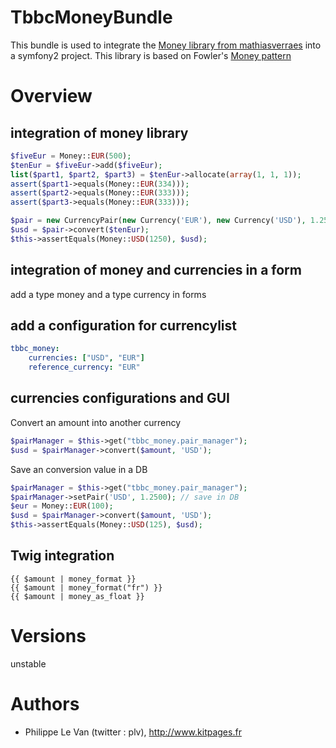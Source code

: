 TbbcMoneyBundle
===============

This bundle is used to integrate the [Money library from mathiasverraes](https://github.com/mathiasverraes/money) into
a symfony2 project.
This library is based on Fowler's [Money pattern](http://blog.verraes.net/2011/04/fowler-money-pattern-in-php/)

# Overview

## integration of money library

```php
$fiveEur = Money::EUR(500);
$tenEur = $fiveEur->add($fiveEur);
list($part1, $part2, $part3) = $tenEur->allocate(array(1, 1, 1));
assert($part1->equals(Money::EUR(334)));
assert($part2->equals(Money::EUR(333)));
assert($part3->equals(Money::EUR(333)));

$pair = new CurrencyPair(new Currency('EUR'), new Currency('USD'), 1.2500);
$usd = $pair->convert($tenEur);
$this->assertEquals(Money::USD(1250), $usd);
```

## integration of money and currencies in a form

add a type money and a type currency in forms

## add a configuration for currencylist

```yaml
tbbc_money:
    currencies: ["USD", "EUR"]
    reference_currency: "EUR"
```

## currencies configurations and GUI

Convert an amount into another currency
```php
$pairManager = $this->get("tbbc_money.pair_manager");
$usd = $pairManager->convert($amount, 'USD');
```

Save an conversion value in a DB
```php
$pairManager = $this->get("tbbc_money.pair_manager");
$pairManager->setPair('USD', 1.2500); // save in DB
$eur = Money::EUR(100);
$usd = $pairManager->convert($amount, 'USD');
$this->assertEquals(Money::USD(125), $usd);
```

## Twig integration

```twig
{{ $amount | money_format }}
{{ $amount | money_format("fr") }}
{{ $amount | money_as_float }}
```

# Versions

unstable

# Authors

* Philippe Le Van (twitter : plv), http://www.kitpages.fr